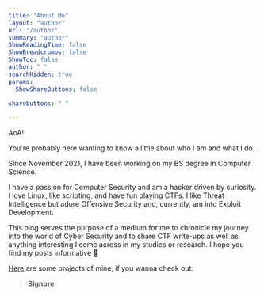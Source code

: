 ```yaml
---
title: "About Me"
layout: "author"
url: "/author"
summary: "author"
ShowReadingTime: false
ShowBreadcrumbs: false
ShowToc: false
author: " "
searchHidden: true
params:
  ShowShareButtons: false

sharebuttons: " "

---
```


AoA!

You're probably here wanting to know a little about who I am and what I do.

Since November 2021, I have been working on my BS degree in Computer Science.

I have a passion for Computer Security and am a hacker driven by curiosity. I love Linux, like scripting, and have fun playing CTFs. I like Threat Intelligence but adore Offensive Security and, currently, am into Exploit Development.

This blog serves the purpose of a medium for me to chronicle my journey into the world of Cyber Security and to share CTF write-ups as well as anything interesting I come across in my studies or research. I hope you find my posts informative :slightly_smiling_face:

[Here](../projects) are some projects of mine, if you wanna check out.

> **Signore**
